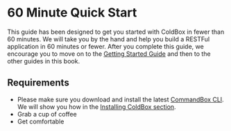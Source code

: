# 60 Minute Quick Start

This guide has been designed to get you started with ColdBox in fewer than 60 minutes. We will take you by the hand and help you build a RESTFul application in 60 minutes or fewer. After you complete this guide, we encourage you to move on to the [Getting Started Guide](../../getting-started/getting-started-guide.md) and then to the other guides in this book.

## Requirements

* Please make sure you download and install the latest [CommandBox CLI](https://www.ortussolutions.com/products/commandbox). We will show you how in the [Installing ColdBox section](installing-coldbox.md).
* Grab a cup of coffee
* Get comfortable

